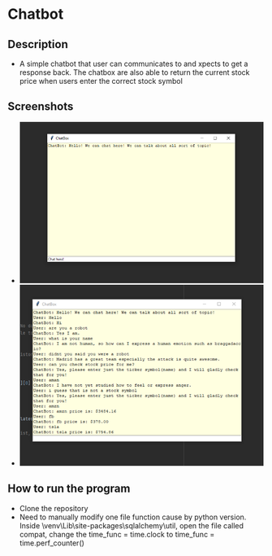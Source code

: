 # Chatbot

## Description
- A simple chatbot that user can communicates to and xpects to get a response back. The chatbox are also able to return the current stock price when users enter the correct stock symbol

## Screenshots
- ![](./images/Picture1.png)
- ![](./images/Picture2.png)

## How to run the program
- Clone the repository
- Need to manually modify one file function cause by python version. Inside \venv\Lib\site-packages\sqlalchemy\util, open the file called compat, change the time_func = time.clock to time_func = time.perf_counter()

